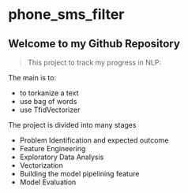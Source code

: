 # phone_sms_filter

## Welcome to my Github Repository

> This project to track my progress in NLP:

The main is to:
* to torkanize a text 
* use bag of words
* use TfidVectorizer

The project is divided into many stages
* Problem Identification and expected outcome
* Feature Engineering
* Exploratory Data Analysis
* Vectorization
* Building the model pipelining feature 
* Model Evaluation
